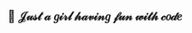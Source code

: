 ## 🌷 𝒥𝓊𝓈𝓉 𝒶 𝑔𝒾𝓇𝓁 𝒽𝒶𝓋𝒾𝓃𝑔 𝒻𝓊𝓃 𝓌𝒾𝓉𝒽 𝒸𝑜𝒹𝑒

<!--
**chiicaa15/chiicaa15** is a ✨ _special_ ✨ repository because its `README.md` (this file) appears on your GitHub profile.

Here are some ideas to get you started:

- 🔭 I’m currently working on ...
- 🌱 I’m currently learning ...
- 👯 I’m looking to collaborate on ...
- 🤔 I’m looking for help with ...
- 💬 Ask me about ...
- 📫 How to reach me: ...
- 😄 Pronouns: ...
- ⚡ Fun fact: ...
-->
